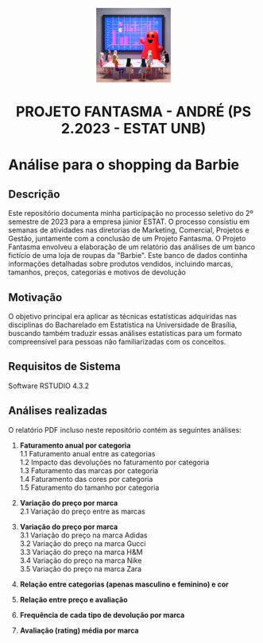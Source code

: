<p align="center">
  <img src="ghost_ai.jpeg" alt="GHOST PROJECT BARBIE" width="150">
</p>
<h1 align="center"><strong>PROJETO FANTASMA - ANDRÉ (PS 2.2023 - ESTAT UNB)</strong></h1>

# Análise para o shopping da Barbie

## Descrição

Este repositório documenta minha participação no processo seletivo do 2º semestre de 2023 para a empresa júnior ESTAT. O processo consistiu em semanas de atividades nas diretorias de Marketing, Comercial, Projetos e Gestão, juntamente com a conclusão de um Projeto Fantasma. O Projeto Fantasma envolveu a elaboração de um relatório das análises de um banco fictício de uma loja de roupas da "Barbie". Este banco de dados continha informações detalhadas sobre produtos vendidos, incluindo marcas, tamanhos, preços, categorias e motivos de devolução

## Motivação

O objetivo principal era aplicar as técnicas estatísticas adquiridas nas disciplinas do Bacharelado em Estatística na Universidade de Brasília, buscando também traduzir essas análises estatísticas para um formato compreensível para pessoas não familiarizadas com os conceitos.

## Requisitos de Sistema

Software RSTUDIO 4.3.2

## Análises realizadas

O relatório PDF incluso neste repositório contém as seguintes análises:

1. **Faturamento anual por categoria**  
   1.1 Faturamento anual entre as categorias  
   1.2 Impacto das devoluções no faturamento por categoria  
   1.3 Faturamento das marcas por categoria  
   1.4 Faturamento das cores por categoria  
   1.5 Faturamento do tamanho por categoria  

2. **Variação do preço por marca**  
   2.1 Variação do preço entre as marcas  

3. **Variação do preço por marca**  
   3.1 Variação do preço na marca Adidas  
   3.2 Variação do preço na marca Gucci  
   3.3 Variação do preço na marca H&M  
   3.4 Variação do preço na marca Nike  
   3.5 Variação do preço na marca Zara  

4. **Relação entre categorias (apenas masculino e feminino) e cor**  

5. **Relação entre preço e avaliação**  

6. **Frequência de cada tipo de devolução por marca**  

7. **Avaliação (rating) média por marca**
